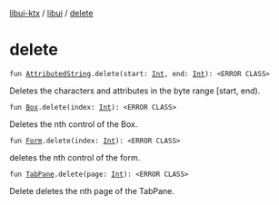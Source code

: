 [libui-ktx](../index.md) / [libui](index.md) / [delete](./delete.md)

# delete

`fun `[`AttributedString`](-attributed-string/index.md)`.delete(start: `[`Int`](https://kotlinlang.org/api/latest/jvm/stdlib/kotlin/-int/index.html)`, end: `[`Int`](https://kotlinlang.org/api/latest/jvm/stdlib/kotlin/-int/index.html)`): <ERROR CLASS>`

Deletes the characters and attributes in the byte range [start, end).

`fun `[`Box`](-box/index.md)`.delete(index: `[`Int`](https://kotlinlang.org/api/latest/jvm/stdlib/kotlin/-int/index.html)`): <ERROR CLASS>`

Deletes the nth control of the Box.

`fun `[`Form`](-form/index.md)`.delete(index: `[`Int`](https://kotlinlang.org/api/latest/jvm/stdlib/kotlin/-int/index.html)`): <ERROR CLASS>`

deletes the nth control of the form.

`fun `[`TabPane`](-tab-pane/index.md)`.delete(page: `[`Int`](https://kotlinlang.org/api/latest/jvm/stdlib/kotlin/-int/index.html)`): <ERROR CLASS>`

Delete deletes the nth page of the TabPane.

